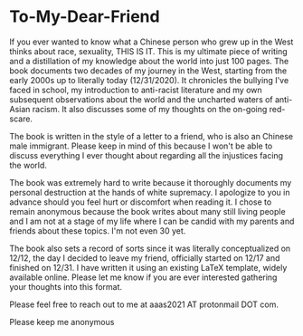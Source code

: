 # To-My-Dear-Friend
If you ever wanted to know what a Chinese person who grew up in the West thinks about race, sexuality, THIS IS IT. This is my ultimate piece of writing and a distillation of my knowledge about the world into just 100 pages. The book documents two decades of my journey in the West, starting from the early 2000s up to literally today (12/31/2020). It chronicles the bullying I've faced in school, my introduction to anti-racist literature and my own subsequent observations about the world and the uncharted waters of anti-Asian racism. It also discusses some of my thoughts on the on-going red-scare. 

The book is written in the style of a letter to a friend, who is also an Chinese male immigrant. Please keep in mind of this because I won't be able to discuss everything I ever thought about regarding all the injustices facing the world.  

The book was extremely hard to write because it thoroughly documents my personal destruction at the hands of white supremacy. I apologize to you in advance should you feel hurt or discomfort when reading it.  I chose to remain anonymous because the book writes about many still living people and I am not at a stage of my life where I can be candid with my parents and friends about these topics. I'm not even 30 yet. 

The book also sets a record of sorts since it was literally conceptualized on 12/12, the day I decided to leave my friend, officially started on 12/17 and finished on 12/31. I have written it using an existing LaTeX template, widely available online. Please let me know if you are ever interested gathering your thoughts into this format.

Please feel free to reach out to me at aaas2021 AT protonmail DOT com. 

Please keep me anonymous
